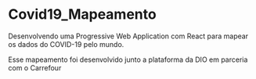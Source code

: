 # Covid19_Mapeamento
Desenvolvendo uma Progressive Web Application com React para mapear os dados do COVID-19 pelo mundo.

Esse mapeamento foi desenvolvido junto a plataforma da DIO em parceria com o Carrefour
